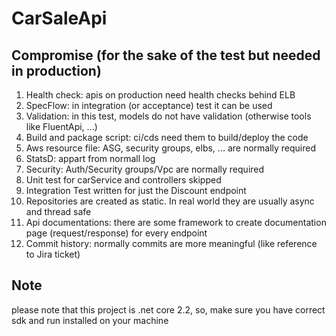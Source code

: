 # CarSaleApi
## Compromise (for the sake of the test but needed in production)
1. Health check: apis on production need health checks behind ELB
2. SpecFlow: in integration (or acceptance) test it can be used
3. Validation: in this test, models do not have validation (otherwise tools like FluentApi, ...)
4. Build and package script: ci/cds need them to build/deploy the code
5. Aws resource file: ASG, security groups, elbs, ... are normally required
6. StatsD: appart from normall log
7. Security: Auth/Security groups/Vpc are normally required
8. Unit test for carService and controllers skipped
11. Integration Test written for just the Discount endpoint
12. Repositories are created as static. In real world they are usually async and thread safe
13. Api documentations: there are some framework to create documentation page (request/response) for every endpoint
14. Commit history: normally commits are more meaningful (like reference to Jira ticket)

## Note
please note that this project is .net core 2.2, so, make sure you have correct sdk and run installed on your machine 

